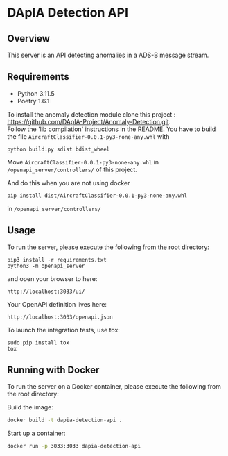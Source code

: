 # DApIA Detection API

## Overview

This server is an API detecting anomalies in a ADS-B message stream.

## Requirements

- Python 3.11.5
- Poetry 1.6.1

To install the anomaly detection module clone this project : https://github.com/DApIA-Project/Anomaly-Detection.git. \
Follow the 'lib compilation' instructions in the README. You have to build the
file `AircraftClassifier-0.0.1-py3-none-any.whl` with

```
python build.py sdist bdist_wheel
```

Move `AircraftClassifier-0.0.1-py3-none-any.whl` in `/openapi_server/controllers/` of this project.

And do this when you are not using docker

```
pip install dist/AircraftClassifier-0.0.1-py3-none-any.whl
``` 

in `/openapi_server/controllers/`

## Usage

To run the server, please execute the following from the root directory:

```
pip3 install -r requirements.txt
python3 -m openapi_server
```

and open your browser to here:

```
http://localhost:3033/ui/
```

Your OpenAPI definition lives here:

```
http://localhost:3033/openapi.json
```

To launch the integration tests, use tox:

```
sudo pip install tox
tox
```

## Running with Docker

To run the server on a Docker container, please execute the following from the root directory:

Build the image:

```bash
docker build -t dapia-detection-api .
```

Start up a container:

```bash
docker run -p 3033:3033 dapia-detection-api
```

